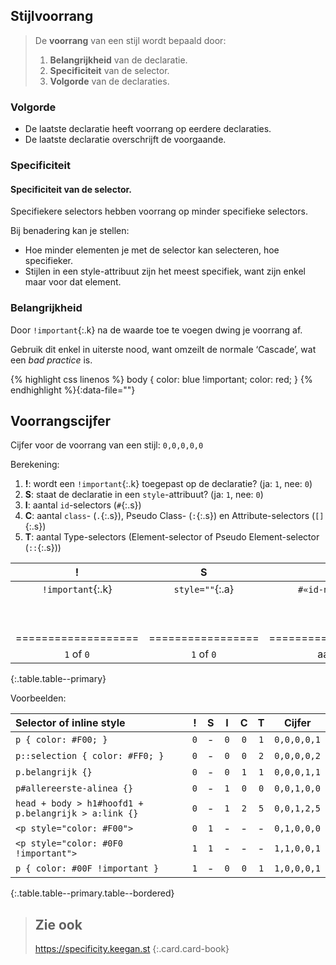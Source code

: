 Stijlvoorrang
-------------

> De **voorrang** van een stijl wordt bepaald door:
>
> 1. **Belangrijkheid** van de declaratie.
> 2. **Specificiteit** van de selector.
> 3. **Volgorde** van de declaraties.

### Volgorde

 - De laatste declaratie heeft voorrang op eerdere declaraties.
 - De laatste declaratie overschrijft de voorgaande.

### Specificiteit

#### Specificiteit van de selector.

Specifiekere selectors hebben voorrang op minder specifieke selectors.

Bij benadering kan je stellen:

 - Hoe minder elementen je met de selector kan selecteren, hoe specifieker.
 - Stijlen in een style-attribuut zijn het meest specifiek, want zijn enkel maar voor dat element.

### Belangrijkheid

Door `!important`{:.k} na de waarde toe te voegen dwing je voorrang af.

Gebruik dit enkel in uiterste nood, want omzeilt de normale ‘Cascade’, wat een *bad practice* is.

{% highlight css linenos %}
body {
    color: blue !important;
    color: red;
}
{% endhighlight %}{:data-file=""}

Voorrangscijfer
---------------

Cijfer voor de voorrang van een stijl: `0,0,0,0,0`

Berekening:

 1. **!**: wordt een `!important`{:.k} toegepast op de declaratie? (ja: `1`, nee: `0`)
 2. **S**: staat de declaratie in een `style`-attribuut? (ja: `1`, nee: `0`)
 3. **I**: aantal `id`-selectors (`#`{:.s})
 4. **C**: aantal `class`- (`.`{:.s}), Pseudo Class- (`:`{:.s}) en Attribute-selectors (`[]`{:.s})
 5. **T**: aantal Type-selectors (Element-selector of Pseudo Element-selector (`::`{:.s}))

| !                 | S               | I                   | C                          | T                           |
|:-----------------:|:---------------:|:-------------------:|:--------------------------:|:---------------------------:|
| `!important`{:.k} | `style=""`{:.a} | `#«id-naam»`{:.s.v} | `.«klassenaam»`{:.s.v}     | `element`{:.s.v}            |
|                   |                 |                     | `:«pseudo-class»`{:.s.v}   | `::«pseudo-element»`{:.s.v} |
|                   |                 |                     | `[«attribuut»]`{:.s.v}     |                             |
|===================|=================|=====================|============================|=============================|
| `1` of `0`        | `1` of `0`      | aantal: `0`         | aantal: `0`                | aantal: `0`                 |
{:.table.table--primary}

Voorbeelden:

|  Selector of inline style                            |  !  |  S  |  I  |  C  |  T  |   Cijfer   |
|:-----------------------------------------------------|:---:|:---:|:---:|:---:|:---:|:----------:|
| `p { color: #F00; }`                                 | `0` |  -  | `0` | `0` | `1` | `0,0,0,0,1`|
| `p::selection { color: #FF0; }`                      | `0` |  -  | `0` | `0` | `2` | `0,0,0,0,2`|
| `p.belangrijk {}`                                    | `0` |  -  | `0` | `1` | `1` | `0,0,0,1,1`|
| `p#allereerste-alinea {}`                            | `0` |  -  | `1` | `0` | `0` | `0,0,1,0,0`|
| `head + body > h1#hoofd1 + p.belangrijk > a:link {}` | `0` |  -  | `1` | `2` | `5` | `0,0,1,2,5`|
| `<p style="color: #F00">`                            | `0` | `1` |  -  |  -  |  -  | `0,1,0,0,0`|
| `<p style="color: #0F0 !important">`                 | `1` | `1` |  -  |  -  |  -  | `1,1,0,0,1`|
| `p { color: #00F !important }`                       | `1` |  -  | `0` | `0` | `1` | `1,0,0,0,1`|
{:.table.table--primary.table--bordered}

> Zie ook
> ---
> <https://specificity.keegan.st>
{:.card.card-book}